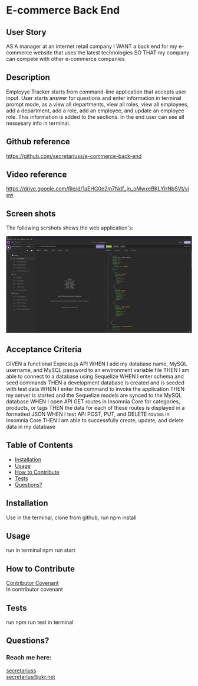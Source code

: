 # E-commerce Back End

## User Story
AS A manager at an internet retail company
I WANT a back end for my e-commerce website that uses the latest technologies
SO THAT my company can compete with other e-commerce companies

## Description
 Employye Tracker starts from command-line application that accepts user input. User starts answer for questions and enter information in terminal prompt mode, as a view all departments, view all roles, view all employees, add a department, add a role, add an employee, and update an employee role. This information is added to the sections. In the end user can see all nessesary info in terminal.  

## Github reference
https://github.com/secretariuss/e-commerce-back-end

## Video reference
https://drive.google.com/file/d/1aEHG0e2m7Ndf_jn_oMwxeBKLYIrNbSVt/view

## Screen shots

The following scrshots shows the web application's:

![scrshot1](./assets/images/scr1.png)

## Acceptance Criteria
GIVEN a functional Express.js API
WHEN I add my database name, MySQL username, and MySQL password to an environment variable file
THEN I am able to connect to a database using Sequelize
WHEN I enter schema and seed commands
THEN a development database is created and is seeded with test data
WHEN I enter the command to invoke the application
THEN my server is started and the Sequelize models are synced to the MySQL database
WHEN I open API GET routes in Insomnia Core for categories, products, or tags
THEN the data for each of these routes is displayed in a formatted JSON
WHEN I test API POST, PUT, and DELETE routes in Insomnia Core
THEN I am able to successfully create, update, and delete data in my database


  ## Table of Contents
  * [Installation](#installation)
  * [Usage](#usage)
  * [How to Contribute](#how-to-contribute)
  * [Tests](#tests)
  * [Questions?](#questions)
  
  ## Installation
  Use in the terminal, clone from github, run npm install
  ## Usage
  run in terminal npm run start
  ## How to Contribute
  [Contributor Covenant](https://www.contributor-covenant.org/)  
  In contributor covenant
  ## Tests
  run npm run test in terminal
  ## Questions?
  ### Reach me here: 
  [secretariuss](https://github.com/secretariuss)  
  secretarius@ukr.net